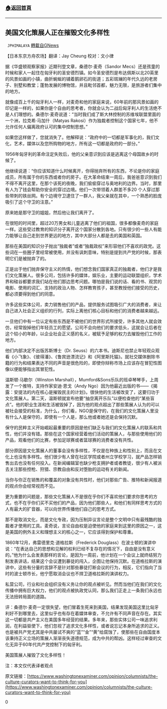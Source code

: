 ###  [:house:返回首頁](https://github.com/ourhimalayas/txt)
---

## 美国文化策展人正在摧毁文化多样性
` JPHIMALAYA` [轉載自GNews](https://gnews.org/zh-hans/983521/)

【日本东京方舟农场】翻译：Jay Cheung  校对：文小律

据《华盛顿观察家报》近期刊登文章，桑德尔·麦奇（Sandor Mecs）还是孩童的时候和家人一起住在匈牙利的圣安德烈镇。如今圣安德烈是布达佩斯以北20英里的风景如画的小镇，曲折蜿蜒的铺着鹅卵石的街道；五彩斑斓的年代久远的老房子、别墅和教堂；蓬勃发展的博物馆，并且毗邻首都，魅力无限，是旅游者们集中的地方。

就像成百上千的匈牙利人一样，对麦奇和他的家庭来说，60年前的那风景如画的印记是一样的，如果你是个自由的思考者，你就会认为二战后匈牙利人的生活绝不是人们理想的。桑德尔·麦奇说道：“当时我们成了斯大林控制的苏维埃联盟里面的一个洲，拉克希·马加什（Matyas Rakosi）作为独裁者控制这个国家七年，他不允许任何人偏离政府认可的集中控制思想。”

如果您这样做了，您就消失了。他解释说：“政府中的一切都是军事化的，我们文化，艺术，媒体以及您所购物的地方，所有这一切都是政府的一部分。”

1956年匈牙利的革命注定失败后，他的父亲意识到应该是逃离这个母国故乡的时候了。

他继续说道：“你应该知道什么时候离开，你得抛弃所有的东西，不论是你的家庭成员，所有属于你的东西或者你的房子。在大革命结束一周后，我爸爸意识到我们不得不离开这里，在那个该死的夜晚，我们偷偷穿过与奥地利的边界。当时，那里有人为了钱会帮助你安全的穿过边境。他们一次带领着人群差不多20 个人穿过那些带刺的铁丝网。有个边境守卫逮住了一群人，我父亲就在其中，一个熟悉的脸庞吸引了这个守卫的注意。”

原来她是那守卫的姐姐，然后他让我们离开了。

在很短的时间里，超过20万男女和儿童逃离了他们的祖国，很多都像麦奇的家庭一样。这些受过教育的知识分子离开这个国家分散到各地。只有很少的一些人有能力能够让自己走到世界更远的地方，其中大部分人都是去的美国和英国。

那些在美国的知识分子抛出“独裁者”或者“独裁政权”来形容他们不喜欢的政党。这些词在一些圈子里经常被使用，并没有讽刺意味，特别是提到共产党的时候，那表明它们是被抛弃了的。

正是出于他们抛弃保守主义的热情，他们想念我们国家真正的独裁者，他们才是我们文化策展人。很多公司，包括许多的媒体，娱乐业，主要的运动联盟组织，学术界和硅谷都要求我们站在他们那边思考问题。哪怕是我们说的话、看的书、观赏的电影、使用的词汇、支持的政治人物、怎样教育孩子，甚至教授他们接受的历史，都必须要得到他们的同意。

许多这些实体公司，卖力销售他们的产品，提供服务试图吸引广大的消费者，来让自己进入社会正义组织的行列，实际上离他们核心目标和他们的消费者越来越远。

一旦他们中有一位认定有些东西是不被他们的世界形式所接受，许多其他人就会效仿，经常毁掉他们年轻员工的愿望。公司不会向他们的要求低头，这就会让后者在这个较小的年龄，以企业社会正义感的名义，被赋予足够的权力去摧毁他们工作的地方。

他们内部决定不出版苏斯博士（Dr. Seuss）的六本书。迪斯尼也禁止年轻观众观看《小飞象》、《彼得潘》、《鲁宾逊漂流记》和《阿里斯托猫》。就社交媒体删除书籍的行为和结果表达不同的声音是很危险的，即使你辩称市场上应该存在冒犯性图像以便能够指出其冒犯性。

温斯顿·马歇尔（Winston Marshall），Mumford&Sons乐队的班卓琴琴手，上周发了一个推特，支持作家安迪·恩戈（Andy Ngo）因为他最近出版的书——《揭露：安提法的内在核心是摧毁民主的计划》。很快他的生活被改变了，这要归功于文化策展人。第二天，温斯顿就宣布他要“抽空离开乐队”以便检查他的“某些盲点”。他的职业生涯和生活被毁掉了，因为他的观点超出了那些策展人认为的可以被社会接受的标准，为什么，你们看，NGO是保守的，在我们的文化策展人里没有什么人是保守的，即使有一个人是，那么他或者她还是会保持沉默。

保守的民粹主义开始崛起最重要的原因是他们缺乏与我们的文化策展人的联系和共性，他们并没有错。那些在这个国家经营着他们活动的策展人，与那些使用他们的产品，观看他们的比赛，参加足球赛或者篮球赛的消费者没有共性。

部分原因是文化策展人的董事会没有多样性，不仅是在种族上和性别上，而且在文化上也没有多样性。他们很少有人曾在社区学院或者州立学校学习，就产品怎样销售出去也没有任何投入。在新闻编辑室也缺少枪支拥护者或者教徒，很少有人被派去关注那些控枪、狩猎、宗教自由和反对堕胎的运动有关的新闻。

当你与你正在销售的和覆盖的对象没有共性时，他们对那些广告、推特和新闻报道的观点你会经常视而不见。

更为重要的问题是，那些文化策展人不是很在乎你们不喜欢他们要求你思考的方式，也不在乎你们买不买他们的产品，因为他们那些人，和他们有同样思考方式的人有最大的扩音器，可以向世界传播他们自己的思考方式。

那不是取消文化，而是文化专政，因为压制异议言论是整个文明中只有最残酷的独裁者才使用的工具。麦奇说，言论自由权是迫使他的家庭来到这里的原因之一，这是美国的例外主义和理想主义的核心之一，它应该得到保护和尊重。

1860年12月，弗雷德里克·道格拉斯（Frederick Douglass）在波士顿的演讲中说：“在表达自己的思想和见解的权利已经不复存在的情况下，自由是没有意义的。”他为什么会发表那样的言论，是因为一周前，他计划在一个会议上就终结努力制发表讲话，结果这个会议遭到暴徒的闯入，企图让他保持沉默。在道格拉斯的演讲中，这些有分量的言辞不是针对那些暴徒打断会议的行为，相反，它们指向了当时的波士顿市长，他宁愿取消会议也不捍卫道格拉斯的演讲权力。

私营公司，行业和社会组织没有义务让你的观点被听见。然而当他们在我们的文化传播中拥有巨大权力，他们的观点被执政党认同，那么我们正走上一条我们永远也无法扭转局面的道路。

评：桑德尔·麦奇一定很失望，他们冒着生死来到美国，结果发现美国这里比匈牙利好不到哪里去，这里似乎也有存在着媒体审查，不允许有不同声音在存在。其实这一切都是共产主义在美国多年经营的结果。多年来，那些实体公司一味追求利润，在利益驱使下，他们忽视了追求文化多样性，或者说忘记本身所追求的正义。也是被共产党尤其是中共屡试不爽的“蓝”“金”“黄”给腐蚀了，使那些在自由国度本该秉持正义立场的策展人渐渐丧失道德规范，成为中共的帮凶。这样经过审查的文化无异于60年代共产党控制下的匈牙利。

美国策展人摧毁了文化多样性！

注：本文仅代表译者观点

原文链接：[https://www.washingtonexaminer.com/opinion/columnists/the-culture-curators-want-to-think-for-you](https://www.washingtonexaminer.com/opinion/columnists/the-culture-curators-want-to-think-for-you)

0
